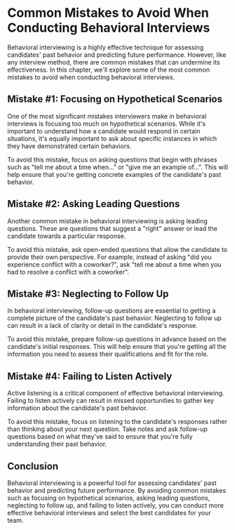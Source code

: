 Common Mistakes to Avoid When Conducting Behavioral Interviews
================================================================================================================

Behavioral interviewing is a highly effective technique for assessing candidates' past behavior and predicting future performance. However, like any interview method, there are common mistakes that can undermine its effectiveness. In this chapter, we'll explore some of the most common mistakes to avoid when conducting behavioral interviews.

Mistake #1: Focusing on Hypothetical Scenarios
----------------------------------------------

One of the most significant mistakes interviewers make in behavioral interviews is focusing too much on hypothetical scenarios. While it's important to understand how a candidate would respond in certain situations, it's equally important to ask about specific instances in which they have demonstrated certain behaviors.

To avoid this mistake, focus on asking questions that begin with phrases such as "tell me about a time when..." or "give me an example of...". This will help ensure that you're getting concrete examples of the candidate's past behavior.

Mistake #2: Asking Leading Questions
------------------------------------

Another common mistake in behavioral interviewing is asking leading questions. These are questions that suggest a "right" answer or lead the candidate towards a particular response.

To avoid this mistake, ask open-ended questions that allow the candidate to provide their own perspective. For example, instead of asking "did you experience conflict with a coworker?", ask "tell me about a time when you had to resolve a conflict with a coworker".

Mistake #3: Neglecting to Follow Up
-----------------------------------

In behavioral interviewing, follow-up questions are essential to getting a complete picture of the candidate's past behavior. Neglecting to follow up can result in a lack of clarity or detail in the candidate's response.

To avoid this mistake, prepare follow-up questions in advance based on the candidate's initial responses. This will help ensure that you're getting all the information you need to assess their qualifications and fit for the role.

Mistake #4: Failing to Listen Actively
--------------------------------------

Active listening is a critical component of effective behavioral interviewing. Failing to listen actively can result in missed opportunities to gather key information about the candidate's past behavior.

To avoid this mistake, focus on listening to the candidate's responses rather than thinking about your next question. Take notes and ask follow-up questions based on what they've said to ensure that you're fully understanding their past behavior.

Conclusion
----------

Behavioral interviewing is a powerful tool for assessing candidates' past behavior and predicting future performance. By avoiding common mistakes such as focusing on hypothetical scenarios, asking leading questions, neglecting to follow up, and failing to listen actively, you can conduct more effective behavioral interviews and select the best candidates for your team.
